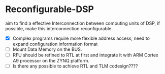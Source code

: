 # Reconfigurable-DSP
aim to find a effective Interconnection between computing units of DSP, if possible, make this interconnection reconfigurable.

- [x] Complex programs require more flexible address access, need to expand configuration information format
- [ ] Mount Data Memory on the BUS.
- [ ] RFU should be refined to RTL at first and integrate it with ARM Cortex A9 processor on the ZYNQ platform.
- [ ] Is there any possible to achieve RTL and TLM codesign????
